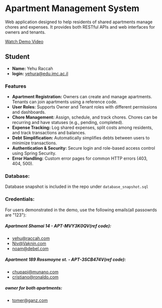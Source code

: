 # Apartment Management System

Web application designed to help residents of shared apartments manage chores and expenses. It provides both RESTful APIs and web interfaces for owners and tenants.  

[Watch Demo Video](https://drive.google.com/file/d/1o0Yx9tFhrQI_umSDpZ3AIc5EE9KKrCLW/view?usp=sharing)


## Student
- **Name:** Yehu Raccah
- **login:** yehura@edu.jmc.ac.il

### Features

- **Apartment Registration:** Owners can create and manage apartments. Tenants can join apartments using a reference code.
- **User Roles:** Supports Owner and Tenant roles with different permissions and dashboards.
- **Chore Management:** Assign, schedule, and track chores. Chores can be recurring and have statuses (e.g., pending, completed).
- **Expense Tracking:** Log shared expenses, split costs among residents, and track transactions and balances.
- **Debt Simplification:** Automatically simplifies debts between users to minimize transactions.
- **Authentication & Security:** Secure login and role-based access control using Spring Security.
- **Error Handling:** Custom error pages for common HTTP errors (403, 404, 500).

### Database:
 Database snapshot is included in the repo under `database_snapshot.sql`
 
### Credentials:
For users demonstrated in the demo, use the following emails(all passowrds are "123"):

  
##### Apartment Shamai 14 - APT-MVY3K0QV(ref code):
 - yehu@raccah.com
 - Niv@Vaknin.com
 - noam@debel.com

##### Apartment 189 Rossmoyne st. - APT-3SCB474V(ref code):
- chupapi@munano.com
- cristiano@ronaldo.com

##### owner for both apartments:
 - tomer@ganz.com
